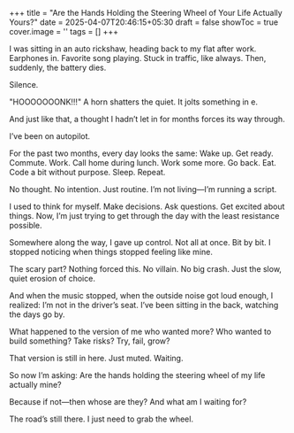 +++
title = "Are the Hands Holding the Steering Wheel of Your Life Actually Yours?"
date = 2025-04-07T20:46:15+05:30
draft = false
showToc = true
cover.image = ''
tags = []
+++

I was sitting in an auto rickshaw, heading back to my flat after work. Earphones in. Favorite song playing. Stuck in traffic, like always. Then, suddenly, the battery dies.

Silence.

"HOOOOOOONK!!!" A horn shatters the quiet. It jolts something in e.

And just like that, a thought I hadn’t let in for months forces its way through.

I’ve been on autopilot.

For the past two months, every day looks the same: Wake up. Get ready. Commute. Work. Call home during lunch. Work some more. Go back. Eat. Code a bit without purpose. Sleep. Repeat.

No thought. No intention. Just routine. I’m not living—I’m running a script.

I used to think for myself. Make decisions. Ask questions. Get excited about things. Now, I’m just trying to get through the day with the least resistance possible.

Somewhere along the way, I gave up control. Not all at once. Bit by bit. I stopped noticing when things stopped feeling like mine.

The scary part? Nothing forced this. No villain. No big crash. Just the slow, quiet erosion of choice.

And when the music stopped, when the outside noise got loud enough, I realized: I’m not in the driver’s seat. I’ve been sitting in the back, watching the days go by.

What happened to the version of me who wanted more? Who wanted to build something? Take risks? Try, fail, grow?

That version is still in here. Just muted. Waiting.

So now I’m asking: Are the hands holding the steering wheel of my life actually mine?

Because if not—then whose are they? And what am I waiting for?

The road’s still there. I just need to grab the wheel.
